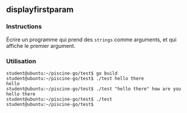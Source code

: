## displayfirstparam

### Instructions

Écrire un programme qui prend des `strings` comme arguments, et qui affiche le premier argument.

### Utilisation

```console
student@ubuntu:~/piscine-go/test$ go build
student@ubuntu:~/piscine-go/test$ ./test hello there
hello
student@ubuntu:~/piscine-go/test$ ./test "hello there" how are you
hello there
student@ubuntu:~/piscine-go/test$ ./test
student@ubuntu:~/piscine-go/test$
```
